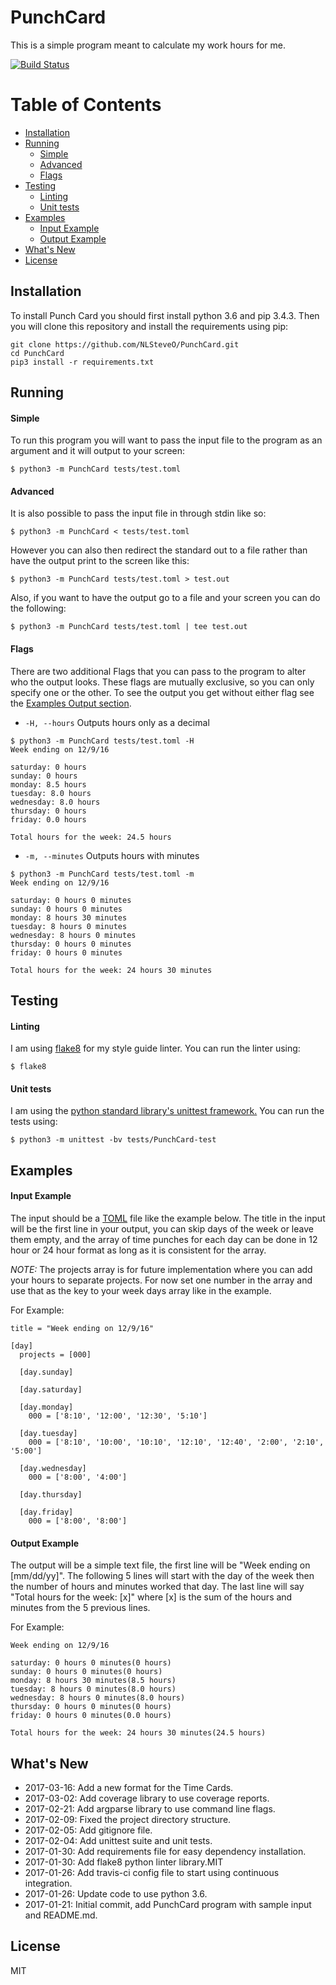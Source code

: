 PunchCard
===========
This is a simple program meant to calculate my work hours for me.

[![Build Status](https://travis-ci.org/NLSteveO/PunchCard.svg?branch=master)](https://travis-ci.org/NLSteveO/PunchCard)

Table of Contents
=================
- [Installation](#user-content-installation)
- [Running](#user-content-running)
    - [Simple](#user-content-simple)
    - [Advanced](#user-content-advanced)
    - [Flags](#user-content-flags)
- [Testing](#user-content-testing)
    - [Linting](#user-content-linting)
    - [Unit tests](#user-content-unit-tests)
- [Examples](#user-content-examples)
    - [Input Example](#user-content-input-example)
    - [Output Example](#user-content-output-example)
- [What's New](#user-content-whats-new)
- [License](#user-content-license)

Installation
------------
To install Punch Card you should first install python 3.6 and pip 3.4.3. Then you will clone this repository and install the requirements using pip:
```
git clone https://github.com/NLSteveO/PunchCard.git
cd PunchCard
pip3 install -r requirements.txt
```

Running
----------
#### Simple
To run this program you will want to pass the input file to the program as an argument and it will output to your screen:
```
$ python3 -m PunchCard tests/test.toml
```

#### Advanced
It is also possible to pass the input file in through stdin like so:
```
$ python3 -m PunchCard < tests/test.toml
```
However you can also then redirect the standard out to a file rather than have the output print to the screen like this:
```
$ python3 -m PunchCard tests/test.toml > test.out
```
Also, if you want to have the output go to a file and your screen you can do the following:
```
$ python3 -m PunchCard tests/test.toml | tee test.out
```

#### Flags
There are two additional Flags that you can pass to the program to alter who the output looks. These flags are mutually exclusive, so you can only specify one or the other. To see the output you get without either flag see the [Examples Output section](#user-content-output-example).

- `-H, --hours`    Outputs hours only as a decimal

```
$ python3 -m PunchCard tests/test.toml -H
Week ending on 12/9/16

saturday: 0 hours
sunday: 0 hours
monday: 8.5 hours
tuesday: 8.0 hours
wednesday: 8.0 hours
thursday: 0 hours
friday: 0.0 hours

Total hours for the week: 24.5 hours
```
- `-m, --minutes`  Outputs hours with minutes

```
$ python3 -m PunchCard tests/test.toml -m
Week ending on 12/9/16

saturday: 0 hours 0 minutes
sunday: 0 hours 0 minutes
monday: 8 hours 30 minutes
tuesday: 8 hours 0 minutes
wednesday: 8 hours 0 minutes
thursday: 0 hours 0 minutes
friday: 0 hours 0 minutes

Total hours for the week: 24 hours 30 minutes
```

Testing
-------
#### Linting
I am using [flake8](https://github.com/PyCQA/flake8) for my style guide linter. You can run the linter using:
```
$ flake8
```

#### Unit tests
I am using the [python standard library's unittest framework.](https://docs.python.org/3/library/unittest.html) You can run the tests using:
```
$ python3 -m unittest -bv tests/PunchCard-test
```

Examples
--------
#### Input Example
The input should be a [TOML](https://github.com/toml-lang/toml) file like the example below. The title in the input will be the first line in your output, you can skip days of the week or leave them empty, and the array of time punches for each day can be done in 12 hour or 24 hour format as long as it is consistent for the array.

*NOTE:* The projects array is for future implementation where you can add your hours to separate projects. For now set one number in the array and use that as the key to your week days array like in the example.

For Example:
```
title = "Week ending on 12/9/16"

[day]
  projects = [000]

  [day.sunday]

  [day.saturday]

  [day.monday]
    000 = ['8:10', '12:00', '12:30', '5:10']

  [day.tuesday]
    000 = ['8:10', '10:00', '10:10', '12:10', '12:40', '2:00', '2:10', '5:00']

  [day.wednesday]
    000 = ['8:00', '4:00']

  [day.thursday]

  [day.friday]
    000 = ['8:00', '8:00']
```

#### Output Example
The output will be a simple text file, the first line will be "Week ending on [mm/dd/yy]". The following 5 lines will start with the day of the week then the number of hours and minutes worked that day. The last line will say "Total hours for the week: [x]" where [x] is the sum of the hours and minutes from the 5 previous lines.

For Example:
```
Week ending on 12/9/16

saturday: 0 hours 0 minutes(0 hours)
sunday: 0 hours 0 minutes(0 hours)
monday: 8 hours 30 minutes(8.5 hours)
tuesday: 8 hours 0 minutes(8.0 hours)
wednesday: 8 hours 0 minutes(8.0 hours)
thursday: 0 hours 0 minutes(0 hours)
friday: 0 hours 0 minutes(0.0 hours)

Total hours for the week: 24 hours 30 minutes(24.5 hours)
```

What's New
----------
- 2017-03-16: Add a new format for the Time Cards.
- 2017-03-02: Add coverage library to use coverage reports.
- 2017-02-21: Add argparse library to use command line flags.
- 2017-02-09: Fixed the project directory structure.
- 2017-02-05: Add gitignore file.
- 2017-02-04: Add unittest suite and unit tests.
- 2017-01-30: Add requirements file for easy dependency installation.
- 2017-01-30: Add flake8 python linter library.MIT
- 2017-01-26: Add travis-ci config file to start using continuous integration.
- 2017-01-26: Update code to use python 3.6.
- 2017-01-21: Initial commit, add PunchCard program with sample input and README.md.

License
-------
MIT
